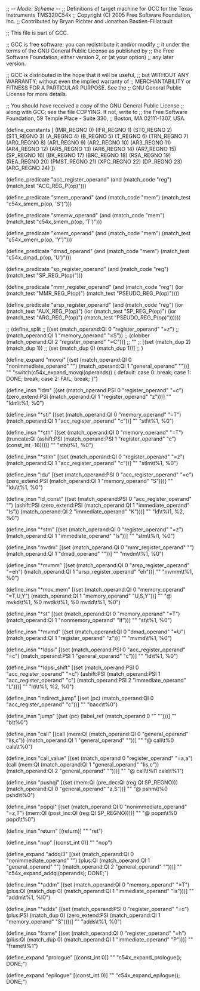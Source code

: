 ;; -*- Mode: Scheme -*-
;;  Definitions of target machine for GCC for the Texas Instruments TMS320C54x
;;    Copyright (C) 2005 Free Software Foundation, Inc.
;;    Contributed by Bryan Richter and Jonathan Bastien-Filiatrault

;; This file is part of GCC.

;; GCC is free software; you can redistribute it and/or modify
;; it under the terms of the GNU General Public License as published by
;; the Free Software Foundation; either version 2, or (at your option)
;; any later version.

;; GCC is distributed in the hope that it will be useful,
;; but WITHOUT ANY WARRANTY; without even the implied warranty of
;; MERCHANTABILITY or FITNESS FOR A PARTICULAR PURPOSE.  See the
;; GNU General Public License for more details.

;; You should have received a copy of the GNU General Public License
;; along with GCC; see the file COPYING.  If not, write to
;; the Free Software Foundation, 59 Temple Place - Suite 330,
;; Boston, MA 02111-1307, USA.

(define_constants [
  (IMR_REGNO 0)
  (IFR_REGNO 1)
  (ST0_REGNO 2)
  (ST1_REGNO 3)
  (A_REGNO 4)
  (B_REGNO 5)
  (T_REGNO 6)
  (TRN_REGNO 7)
  (AR0_REGNO 8)
  (AR1_REGNO 9)
  (AR2_REGNO 10)
  (AR3_REGNO 11)
  (AR4_REGNO 12)
  (AR5_REGNO 13)
  (AR6_REGNO 14)
  (AR7_REGNO 15)
  (SP_REGNO 16)
  (BK_REGNO 17)
  (BRC_REGNO 18)
  (RSA_REGNO 19)
  (REA_REGNO 20)
  (PMST_REGNO 21)
  (XPC_REGNO 22)
  (DP_REGNO 23)
  (ARG_REGNO 24)
  ])

(define_predicate "acc_register_operand"
  (and (match_code "reg")
	   (match_test "ACC_REG_P(op)")))

(define_predicate "smem_operand"
  (and (match_code "mem")
	   (match_test "c54x_smem_p(op, 'S')")))

(define_predicate "smemw_operand"
  (and (match_code "mem")
	   (match_test "c54x_smem_p(op, 'T')")))

(define_predicate "xmem_operand"
  (and (match_code "mem")
	   (match_test "c54x_xmem_p(op, 'Y')")))

(define_predicate "dmad_operand"
  (and (match_code "mem")
	   (match_test "c54x_dmad_p(op, 'U')")))

(define_predicate "sp_register_operand"
  (and (match_code "reg")
	   (match_test "SP_REG_P(op)")))

(define_predicate "mmr_register_operand"
  (and (match_code "reg")
	   (ior (match_test "MMR_REG_P(op)")
			(match_test "PSEUDO_REG_P(op)"))))

(define_predicate "arsp_register_operand"
  (and (match_code "reg")
	   (ior (match_test "AUX_REG_P(op)")
			(ior (match_test "SP_REG_P(op)")
				 (ior (match_test "ARG_REG_P(op)")
					  (match_test "PSEUDO_REG_P(op)"))))))

;; (define_split
;;   [(set (match_operand:QI 0 "register_operand" "=z")
;; 		(match_operand:QI 1 "memory_operand"   "=S"))
;;   (clobber (match_operand:QI 2 "register_operand" "=C"))]
;; ""
;;   [(set (match_dup 2) (match_dup 1))
;;    (set (match_dup 0) (match_dup 1))]
;; )

(define_expand "movqi"
  [(set (match_operand:QI 0 "nonimmediate_operand" "")
		(match_operand:QI 1 "general_operand" ""))]
""
"switch(c54x_expand_movqi(operands)) {
default:
case 0:
	break;
case 1:
	DONE;
	break;
case 2:
	FAIL;
	break;
}")

(define_insn "ldm"
  [(set (match_operand:PSI 0 "register_operand" "=c")
		(zero_extend:PSI (match_operand:QI 1 "register_operand" "z")))]
""
"ldm\t%1, %0")

(define_insn "*stl"
  [(set (match_operand:QI 0 "memory_operand" "=T")
		(match_operand:QI 1 "acc_register_operand" "c"))]
""
"stl\t%1, %0")

(define_insn "*sth"
  [(set (match_operand:QI 0 "memory_operand" "=T")
		(truncate:QI (ashift:PSI (match_operand:PSI 1 "register_operand" "c")
								 (const_int -16))))]
""
"sth\t%1, %0")

(define_insn "*stlm"
  [(set (match_operand:QI 0 "register_operand" "=z")
		(match_operand:QI 1 "acc_register_operand" "c"))]
""
"stlm\t%1, %0")

(define_insn "ldu"
  [(set (match_operand:PSI 0 "acc_register_operand" "=c")
		(zero_extend:PSI (match_operand:QI 1 "memory_operand" "S")))]
""
"ldu\t%1, %0")

(define_insn "ld_const"
  [(set (match_operand:PSI 0 "acc_register_operand" "")
		(ashift:PSI (zero_extend:PSI (match_operand:QI 1 "immediate_operand" "Is"))
					(match_operand:QI 2 "immediate_operand" "K")))]
""
"ld\t%I1, %2, %0")

(define_insn "*stm"
  [(set (match_operand:QI 0 "register_operand" "=z")
		(match_operand:QI 1 "immediate_operand"    "Is"))]
""
"stm\t%I1, %0")

(define_insn "mvdm"
  [(set (match_operand:QI 0 "mmr_register_operand" "")
		(match_operand:QI 1 "dmad_operand"         ""))]
""
"mvdm\t%1, %0")

(define_insn "*mvmm"
  [(set (match_operand:QI 0 "arsp_register_operand" "=eh")
		(match_operand:QI 1 "arsp_register_operand" "eh"))]
""
"mvmm\t%1, %0")

(define_insn "*mov_mem"
  [(set (match_operand:QI 0 "memory_operand"  "=T,U,Y")
		(match_operand:QI 1 "memory_operand" "U,S,Y"))]
""
"@
mvkd\t%1, %0
mvdk\t%1, %0
mvdd\t%1, %0")

(define_insn "*st"
  [(set (match_operand:QI 0 "memory_operand" "=T")
		(match_operand:QI 1 "nonmemory_operand" "If"))]
""
"st\t%1, %0")

(define_insn "*mvmd"
  [(set (match_operand:QI 0 "dmad_operand" "=U")
		(match_operand:QI 1 "register_operand" "z"))]
""
"mvmd\t%1, %0")

(define_insn "*ldpsi"
  [(set (match_operand:PSI 0 "acc_register_operand" "=c")
		(match_operand:PSI 1 "general_operand" "c"))]
""
"ld\t%1, %0")

(define_insn "*ldpsi_shift"
  [(set (match_operand:PSI 0 "acc_register_operand" "=c")
		(ashift:PSI (match_operand:PSI 1 "acc_register_operand" "c")
					(match_operand:PSI 2 "immediate_operand" "L")))]
""
"ld\t%1, %2, %0")

(define_insn "indirect_jump"
  [(set (pc) (match_operand:QI 0 "acc_register_operand" "c"))]
""
"bacc\t%0")

(define_insn "jump"
  [(set (pc) (label_ref (match_operand 0 "" "")))]
""
"b\t%0")

(define_insn "call"
  [(call (mem:QI (match_operand:QI 0 "general_operand" "Iis,c"))
		 (match_operand:QI 1 "general_operand" ""))]
""
"@
call\t%0
cala\t%0")

(define_insn "call_value"
  [(set (match_operand 0 "register_operand" "=a,a")
		(call (mem:QI (match_operand:QI 1 "general_operand" "Iis,c"))
			  (match_operand:QI 2 "general_operand" "")))]
""
"@
call\t%I1
cala\t%1")

(define_insn "pushqi"
  [(set (mem:QI (pre_dec:QI (reg:QI SP_REGNO)))
		(match_operand:QI 0 "general_operand" "z,S"))]
""
"@
pshm\t%0
pshd\t%0")

(define_insn "popqi"
  [(set (match_operand:QI 0 "nonimmediate_operand" "=z,T")
		(mem:QI (post_inc:QI (reg:QI SP_REGNO))))]
""
"@
popm\t%0
popd\t%0")
  

(define_insn "return"
  [(return)]
""
"ret")

(define_insn "nop"
  [(const_int 0)]
""
"nop")

(define_expand "addqi3"
  [(set (match_operand:QI 0 "nonimmediate_operand" "")
		(plus:QI (match_operand:QI 1 "general_operand" "")
				 (match_operand:QI 2 "general_operand" "")))]
""
"c54x_expand_addqi(operands); DONE;")

(define_insn "*addm"
  [(set (match_operand:QI 0 "memory_operand" "=T")
		(plus:QI (match_dup 0)
				 (match_operand:QI 1 "immediate_operand" "Is")))]
""
"addm\t%1, %I0")

(define_insn "*adds"
  [(set (match_operand:PSI 0 "register_operand" "=c")
		(plus:PSI (match_dup 0)
				  (zero_extend:PSI (match_operand:QI 1 "memory_operand" "S"))))]
""
"adds\t%1, %0")

(define_insn "frame"
  [(set (match_operand:QI 0 "register_operand" "=h")
		(plus:QI (match_dup 0)
				 (match_operand:QI 1 "immediate_operand" "P")))]
""
"frame\t%1")

(define_expand "prologue"
  [(const_int 0)]
""
"c54x_expand_prologue(); DONE;")

(define_expand "epilogue"
  [(const_int 0)]
""
"c54x_expand_epilogue(); DONE;")
